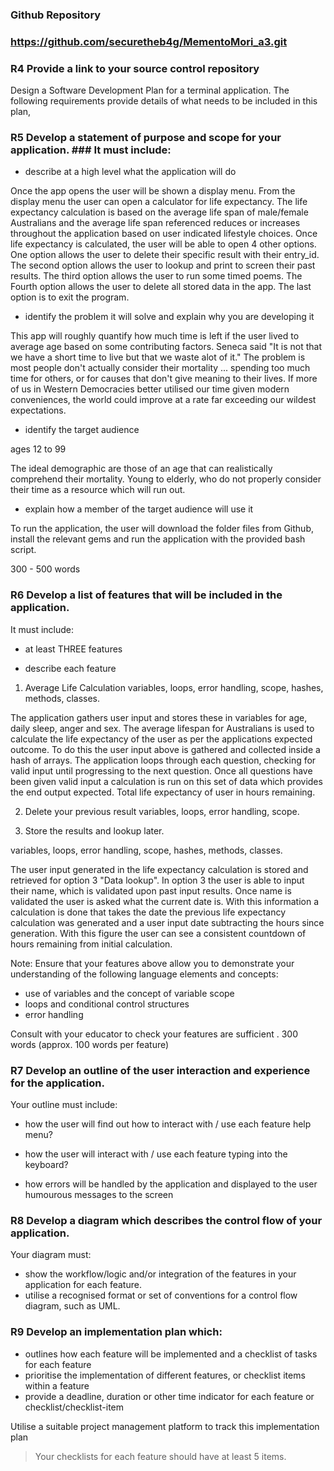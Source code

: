 ### Github Repository ###
### https://github.com/securetheb4g/MementoMori_a3.git ###

### R4	Provide a link to your source control repository ###	
Design a Software Development Plan for a terminal application. The following requirements provide details of what needs to be included in this plan,	
### R5	Develop a statement of purpose and scope for your application. ### It must include:
- describe at a high level what the application will do

<!-- ask user for age, health info, avg hours worked daily, avg sleep, then calculates average years left
Once you can do that, you want to be able to get your program to do it until you quit, that's a loop
Once you can do that, you want your app to save each estimate to a file, making persistent data
Once you can do that, each loop could be a new instance of a user class
Once you can do that, ask the user how this calculation makes them feel?
Once you can do that, put a quote about how precious time is and how it only belongs to you.
Once you can do that, offer suggestions on what can be improved based on the negative health metrics measured. 
So if smoking = true suggest 'Maybe you could try smoking less than 2 cigarettes per day?'
So if sleeping =< healthy sleep hours suggest 'Maybe you could sleep a little more?'
Once you can do that, store the results in a hash & create a persistent countdown the user can access via name. -->

Once the app opens the user will be shown a display menu. 
From the display menu the user can open a calculator for life expectancy. The life expectancy calculation is based on the average life span of male/female Australians and the average life span referenced reduces or increases throughout the application based on user indicated lifestyle choices. Once life expectancy is calculated, the user will be able to open 4 other options. One option allows the user to delete their specific result with their entry_id. The second option allows the user to lookup and print to screen their past results. The third option allows the user to run some timed poems. The Fourth option allows the user to delete all stored data in the app. The last option is to exit the program.


- identify the problem it will solve and explain why you are developing it

This app will roughly quantify how much time is left if the user lived to average age based on some contributing factors. Seneca said "It is not that we have a short time to live but that we waste alot of it."
The problem is most people don't actually consider their mortality ... spending too much time for others,
or for causes that don't give meaning to their lives.
If more of us in Western Democracies better utilised our time given modern conveniences, the world could improve at a rate far exceeding our wildest expectations.

- identify the target audience

ages 12 to 99

The ideal demographic are those of an age that can realistically comprehend their mortality. Young to elderly, who do not properly consider their time as a resource which will run out.

- explain how a member of the target audience will use it

To run the application, the user will download the folder files from Github, install the relevant gems and run the application with the provided bash script.

300 - 500 words
### R6	Develop a list of features that will be included in the application. ### 
It must include:
- at least THREE features

- describe each feature

1. Average Life Calculation
variables, loops, error handling, scope, hashes, methods, classes. 

The application gathers user input and stores these in variables for age, daily sleep, anger and sex. The average lifespan for Australians is used to calculate the life expectancy of the user as per the applications expected outcome. To do this the user input above is gathered and collected inside a hash of arrays. The application loops through each question, checking for valid input until progressing to the next question. Once all questions have been given valid input a calculation is run on this set of data which provides the end output expected. Total life expectancy of user in hours remaining.

2. Delete your previous result
variables, loops, error handling, scope.



3. Store the results and lookup later.

variables, loops, error handling, scope, hashes, methods, classes. 

The user input generated in the life expectancy calculation is stored and retrieved for option 3 "Data lookup". In option 3 the user is able to input their name, which is validated upon past input results. Once name is validated the user is asked what the current date is. With this information a calculation is done that takes the date the previous life expectancy calculation was generated and a user input date subtracting the hours since generation. With this figure the user can see a consistent countdown of hours remaining from initial calculation. 

Note: Ensure that your features above allow you to demonstrate your understanding of the following language elements and concepts:
- use of variables and the concept of variable scope
- loops and conditional control structures
- error handling

Consult with your educator to check your features are sufficient .	300 words (approx. 100 words per feature)
### R7	Develop an outline of the user interaction and experience for the application. ###
Your outline must include:
- how the user will find out how to interact with / use each feature
help menu?

- how the user will interact with / use each feature
typing into the keyboard?

- how errors will be handled by the application and displayed to the user	
humourous messages to the screen

### R8	Develop a diagram which describes the control flow of your application. ### 
Your diagram must:
- show the workflow/logic and/or integration of the features in your application for each feature.
- utilise a recognised format or set of conventions for a control flow diagram, such as UML.	
### R9	Develop an implementation plan which: ###
- outlines how each feature will be implemented and a checklist of tasks for each feature
- prioritise the implementation of different features, or checklist items within a feature
- provide a deadline, duration or other time indicator for each feature or checklist/checklist-item

Utilise a suitable project management platform to track this implementation plan

> Your checklists for each feature should have at least 5 items.